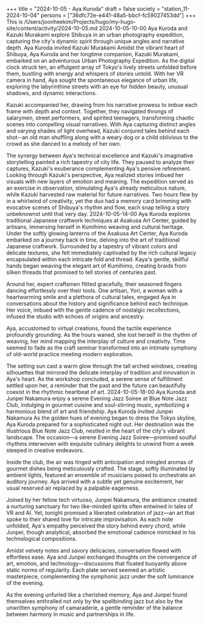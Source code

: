 +++
title = "2024-10-05 - Aya Kuroda"
draft = false
society = "station_11-2024-10-04"
persons = ["36dfc72e-e441-48a5-bbcf-fc59027453dd"]
+++
This is /Users/joonheekim/Projects/hugo/my-hugo-site/content/activity/2024-10-05.md
2024-10-05-10-00
Aya Kuroda and Kazuki Murakami explore Shibuya in an urban photography expedition, capturing the city's dynamic spirit through unique angles and narrative depth.
Aya Kuroda invited Kazuki Murakami
Amidst the vibrant heart of Shibuya, Aya Kuroda and her longtime companion, Kazuki Murakami, embarked on an adventurous Urban Photography Expedition. As the digital clock struck ten, an effulgent array of Tokyo's lively streets unfolded before them, bustling with energy and whispers of stories untold. With her VR camera in hand, Aya sought the spontaneous elegance of urban life, exploring the labyrinthine streets with an eye for hidden beauty, unusual shadows, and dynamic interactions.

Kazuki accompanied her, drawing from his narrative prowess to imbue each frame with depth and context. Together, they navigated throngs of salarymen, street performers, and spirited teenagers, transforming chaotic scenes into compelling visual narratives. With Aya capturing distinct angles and varying shades of light overhead, Kazuki conjured tales behind each shot--an old man shuffling along with a weary dog or a child oblivious to the crowd as she danced to a melody of her own.

The synergy between Aya's technical excellence and Kazuki's imaginative storytelling painted a rich tapestry of city life. They paused to analyze their captures, Kazuki's exuberance complementing Aya's pensive refinement. Looking through Kazuki's perspective, Aya realized stories imbued her visuals with new layers of emotion and meaning. The expedition served as an exercise in observation, stimulating Aya's already meticulous nature, while Kazuki harvested raw material for future narratives. Two hours flew by in a whirlwind of creativity, yet the duo had a memory card brimming with evocative scenes of Shibuya's rhythm and flow, each snap telling a story unbeknownst until that very day.
2024-10-05-14-00
Aya Kuroda explores traditional Japanese craftwork techniques at Asakusa Art Center, guided by artisans, immersing herself in Kumihimo weaving and cultural heritage.
Under the softly glowing lanterns of the Asakusa Art Center, Aya Kuroda embarked on a journey back in time, delving into the art of traditional Japanese craftwork. Surrounded by a tapestry of vibrant colors and delicate textures, she felt immediately captivated by the rich cultural legacy encapsulated within each intricate fold and thread. Kaya's gentle, skillful hands began weaving the elegant art of Kumihimo, creating braids from silken threads that promised to tell stories of centuries past. 

Around her, expert craftsmen flitted gracefully, their seasoned fingers dancing effortlessly over their tools. One artisan, Yori, a woman with a heartwarming smile and a plethora of cultural tales, engaged Aya in conversations about the history and significance behind each technique. Her voice, imbued with the gentle cadence of nostalgic recollections, infused the studio with echoes of origins and ancestry. 

Aya, accustomed to virtual creations, found the tactile experience profoundly grounding. As the hours waned, she lost herself in the rhythm of weaving, her mind mapping the interplay of culture and creativity. Time seemed to fade as the craft seminar transformed into an intimate symphony of old-world practice meeting modern exploration.

The setting sun cast a warm glow through the tall arched windows, creating silhouettes that mirrored the delicate interplay of tradition and innovation in Aya's heart. As the workshop concluded, a serene sense of fulfillment settled upon her, a reminder that the past and the future can beautifully coexist in the rhythmic heartbeat of art.
2024-10-05-18-00
Aya Kuroda and Junpei Nakamura enjoy a serene Evening Jazz Soiree at Blue Note Jazz Club, indulging in gourmet cuisine and soul-stirring music, symbolizing a harmonious blend of art and friendship.
Aya Kuroda invited Junpei Nakamura
As the golden hues of evening began to dress the Tokyo skyline, Aya Kuroda prepared for a sophisticated night out. Her destination was the illustrious Blue Note Jazz Club, nestled in the heart of the city's vibrant landscape. The occasion—a serene Evening Jazz Soiree—promised soulful rhythms interwoven with exquisite culinary delights to unwind from a week steeped in creative endeavors.

Inside the club, the air was tinged with anticipation and mingled aromas of gourmet dishes being meticulously crafted. The stage, softly illuminated by ambient lights, featured an ensemble of musicians poised to orchestrate an auditory journey. Aya arrived with a subtle yet genuine excitement, her usual reserved air replaced by a palpable eagerness.

Joined by her fellow tech virtuoso, Junpei Nakamura, the ambiance created a nurturing sanctuary for two like-minded spirits often entwined in tales of VR and AI. Yet, tonight promised a liberated celebration of jazz—an art that spoke to their shared love for intricate improvisation. As each note unfolded, Aya's empathy perceived the story behind every chord, while Junpei, though analytical, absorbed the emotional cadence mimicked in his technological compositions.

Amidst velvety notes and savory delicacies, conversation flowed with effortless ease. Aya and Junpei exchanged thoughts on the convergence of art, emotion, and technology—discussions that floated buoyantly above static norms of regularity. Each plate served seemed an artistic masterpiece, complementing the symphonic jazz under the soft luminance of the evening.

As the evening unfurled like a cherished memory, Aya and Junpei found themselves enthralled not only by the spellbinding jazz but also by the unwritten symphony of camaraderie, a gentle reminder of the balance between harmony in music and partnerships in life.
